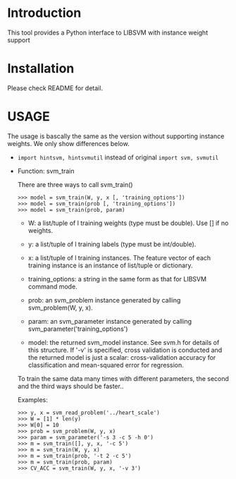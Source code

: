 Introduction
============

This tool provides a Python interface to LIBSVM with instance weight support

Installation
============

Please check README for detail.

USAGE
=====

The usage is bascally the same as the version without supporting
instance weights. We only show differences below.

- ```import hintsvm, hintsvmutil``` instead of original ```import svm, svmutil```

- Function: svm_train

    There are three ways to call svm_train()
    
    ```
    >>> model = svm_train(W, y, x [, 'training_options'])
    >>> model = svm_train(prob [, 'training_options'])
    >>> model = svm_train(prob, param)
    ```

    - W: a list/tuple of l training weights (type must be double). 
       Use [] if no weights.

    - y: a list/tuple of l training labels (type must be int/double).

    - x: a list/tuple of l training instances. The feature vector of
       each training instance is an instance of list/tuple or dictionary.

    - training_options: a string in the same form as that for LIBSVM command
                      mode.

    - prob: an svm_problem instance generated by calling
          svm_problem(W, y, x).

    - param: an svm_parameter instance generated by calling
           svm_parameter('training_options')

    - model: the returned svm_model instance. See svm.h for details of this
           structure. If '-v' is specified, cross validation is
           conducted and the returned model is just a scalar: cross-validation
           accuracy for classification and mean-squared error for regression.

    To train the same data many times with different
    parameters, the second and the third ways should be faster..

    Examples:

    ```
    >>> y, x = svm_read_problem('../heart_scale')
    >>> W = [1] * len(y)
    >>> W[0] = 10
    >>> prob = svm_problem(W, y, x)
    >>> param = svm_parameter('-s 3 -c 5 -h 0')
    >>> m = svm_train([], y, x, '-c 5')
    >>> m = svm_train(W, y, x)
    >>> m = svm_train(prob, '-t 2 -c 5')
    >>> m = svm_train(prob, param)
    >>> CV_ACC = svm_train(W, y, x, '-v 3')
    ```

